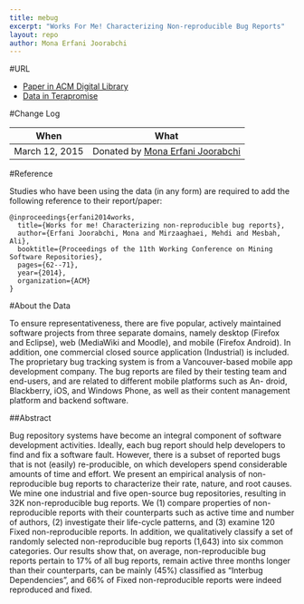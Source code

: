 ```yaml
---
title: mebug
excerpt: "Works For Me! Characterizing Non-reproducible Bug Reports"
layout: repo
author: Mona Erfani Joorabchi
---
```



#URL

  * [Paper in ACM Digital Library](http://dl.acm.org/citation.cfm?id=2597098)
  * [Data in Terapromise](https://terapromise.csc.ncsu.edu:8443/svn/repo/other/mebug)


#Change Log

When | What
---- | ----
March 12, 2015 | Donated by [Mona Erfani Joorabchi](/repo/people)


#Reference

Studies who have been using the data (in any form) are required to add the following reference to their report/paper:

```
@inproceedings{erfani2014works,
  title={Works for me! Characterizing non-reproducible bug reports},
  author={Erfani Joorabchi, Mona and Mirzaaghaei, Mehdi and Mesbah, Ali},
  booktitle={Proceedings of the 11th Working Conference on Mining Software Repositories},
  pages={62--71},
  year={2014},
  organization={ACM}
}
```

#About the Data

To ensure representativeness, there are five popular, actively maintained software projects 
from three separate domains, namely desktop (Firefox and Eclipse), web (MediaWiki and Moodle), 
and mobile (Firefox Android). In addition, one commercial closed source application 
(Industrial) is included. The proprietary bug tracking system is from a Vancouver-based mobile 
app development company. The bug reports are filed by their testing team and end-users, and 
are related to different mobile platforms such as An- droid, Blackberry, iOS, and Windows 
Phone, as well as their content management platform and backend software.

##Abstract

Bug repository systems have become an integral component of software development activities. 
Ideally, each bug report should help developers to find and fix a software fault. However, 
there is a subset of reported bugs that is not (easily) re-producible, on which developers 
spend considerable amounts of time and effort. We present an empirical analysis of non-
reproducible bug reports to characterize their rate, nature, and root causes. We mine one 
industrial and five open-source bug repositories, resulting in 32K non-reproducible bug 
reports. We (1) compare properties of non-reproducible reports with their counterparts such as 
active time and number of authors, (2) investigate their life-cycle patterns, and (3) examine 
120 Fixed non-reproducible reports. In addition, we qualitatively classify a set of randomly 
selected non-reproducible bug reports (1,643) into six common categories. Our results show that, 
on average, non-reproducible bug reports pertain to 17% of all bug reports, remain active three 
months longer than their counterparts, can be mainly (45%) classified as “Interbug 
Dependencies”, and 66% of Fixed non-reproducible reports were indeed reproduced and fixed.


